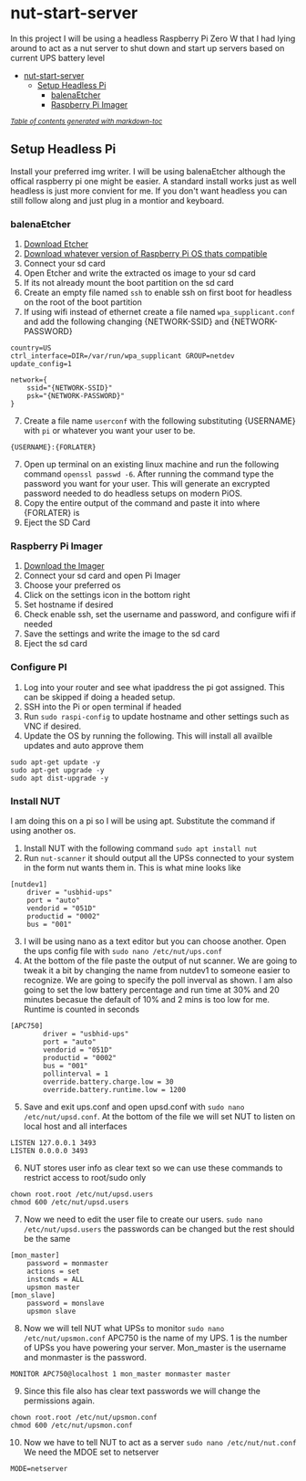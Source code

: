 # nut-start-server
In this project I will be using a headless Raspberry Pi Zero W that I had lying around to act as a nut server to shut down and start up servers based on current UPS battery level

- [nut-start-server](#nut-start-server)
  * [Setup Headless Pi](#setup-headless-pi)
      - [balenaEtcher](#balenaetcher)
      - [Raspberry Pi Imager](#raspberry-pi-imager)

<small><i><a href='http://ecotrust-canada.github.io/markdown-toc/'>Table of contents generated with markdown-toc</a></i></small>


## Setup Headless Pi
Install your preferred img writer. I will be using balenaEtcher although the offical raspberry pi one might be easier. A standard install works just as well headless is just more convient for me. If you don't want headless you can still follow along and just plug in a montior and keyboard.
### balenaEtcher
1. [Download Etcher](https://www.balena.io/etcher/)
2. [Download whatever version of Raspberry Pi OS thats compatible](https://www.raspberrypi.com/software/operating-systems/)
3. Connect your sd card
4. Open Etcher and write the extracted os image to your sd card
5. If its not already mount the boot partition on the sd card
6. Create an empty file named `ssh` to enable ssh on first boot for headless on the root of the boot partition
7. If using wifi instead of ethernet create a file named `wpa_supplicant.conf` and add the following changing {NETWORK-SSID} and {NETWORK-PASSWORD}
```
country=US
ctrl_interface=DIR=/var/run/wpa_supplicant GROUP=netdev
update_config=1

network={
    ssid="{NETWORK-SSID}"
    psk="{NETWORK-PASSWORD}"
}
```
7. Create a file name `userconf` with the following substituting {USERNAME} with `pi` or whatever you want your user to be.
```
{USERNAME}:{FORLATER}
```
7. Open up terminal on an existing linux machine and run the following command `openssl passwd -6`. After running the command type the password you want for your user. This will generate an excrypted password needed to do headless setups on modern PiOS.
8. Copy the entire output of the command and paste it into where {FORLATER} is
9. Eject the SD Card

### Raspberry Pi Imager
1. [Download the Imager](https://www.raspberrypi.com/software/)
2. Connect your sd card and open Pi Imager
3. Choose your preferred os
4. Click on the settings icon in the bottom right
5. Set hostname if desired
6. Check enable ssh, set the username and password, and configure wifi if needed
7. Save the settings and write the image to the sd card
8. Eject the sd card

### Configure PI
1. Log into your router and see what ipaddress the pi got assigned. This can be skipped if doing a headed setup.
2. SSH into the Pi or open terminal if headed
3. Run `sudo raspi-config` to update hostname and other settings such as VNC if desired.
4. Update the OS by running the following. This will install all availble updates and auto approve them
```
sudo apt-get update -y
sudo apt-get upgrade -y
sudo apt dist-upgrade -y
```

### Install NUT
I am doing this on a pi so I will be using apt. Substitute the command if using another os.
1. Install NUT with the following command `sudo apt install nut`
2. Run `nut-scanner` it should output all the UPSs connected to your system in the form nut wants them in. This is what mine looks like 
```
[nutdev1]
	driver = "usbhid-ups"
	port = "auto"
	vendorid = "051D"
	productid = "0002"
	bus = "001"
```
3. I will be using nano as a text editor but you can choose another. Open the ups config file with `sudo nano /etc/nut/ups.conf`
4. At the bottom of the file paste the output of nut scanner. We are going to tweak it a bit by changing the name from nutdev1 to someone easier to recognize. We are going to specify the poll inverval as shown. I am also going to set the low battery percentage and run time at 30% and 20 minutes becasue the default of 10% and 2 mins is too low for me. Runtime is counted in seconds
```
[APC750]
        driver = "usbhid-ups"
        port = "auto"
        vendorid = "051D"
        productid = "0002"
        bus = "001"
        pollinterval = 1
        override.battery.charge.low = 30
        override.battery.runtime.low = 1200
```
5. Save and exit ups.conf and open upsd.conf with `sudo nano /etc/nut/upsd.conf`. At the bottom of the file we will set NUT to listen on local host and all interfaces
``` 
LISTEN 127.0.0.1 3493
LISTEN 0.0.0.0 3493
```
6. NUT stores user info as clear text so we can use these commands to restrict access to root/sudo only
```
chown root.root /etc/nut/upsd.users
chmod 600 /etc/nut/upsd.users
```
7. Now we need to edit the user file to create our users. `sudo nano /etc/nut/upsd.users` the passwords can be changed but the rest should be the same
```
[mon_master]
    password = monmaster
    actions = set
    instcmds = ALL
    upsmon master
[mon_slave]
    password = monslave
    upsmon slave
```
8. Now we will tell NUT what UPSs to monitor `sudo nano /etc/nut/upsmon.conf` APC750 is the name of my UPS. 1 is the number of UPSs you have powering your server. Mon_master is the username and monmaster is the password. 
```
MONITOR APC750@localhost 1 mon_master monmaster master
```
9. Since this file also has clear text passwords we will change the permissions again.
```
chown root.root /etc/nut/upsmon.conf
chmod 600 /etc/nut/upsmon.conf
```
10. Now we have to tell NUT to act as a server `sudo nano /etc/nut/nut.conf` We need the MDOE set to netserver
```
MODE=netserver
```
